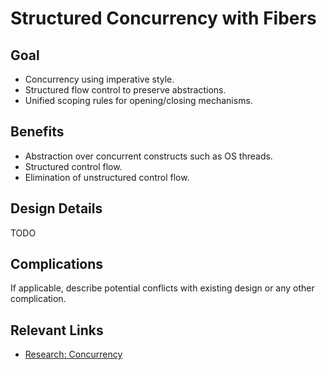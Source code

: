 # Structured Concurrency with Fibers

## Goal
- Concurrency using imperative style.
- Structured flow control to preserve abstractions.
- Unified scoping rules for opening/closing mechanisms.

## Benefits
- Abstraction over concurrent constructs such as OS threads.
- Structured control flow.
- Elimination of unstructured control flow.

## Design Details
TODO

## Complications
If applicable, describe potential conflicts with existing design or any other complication.

## Relevant Links
- [Research: Concurrency](/Research/README.md#Concurrency)